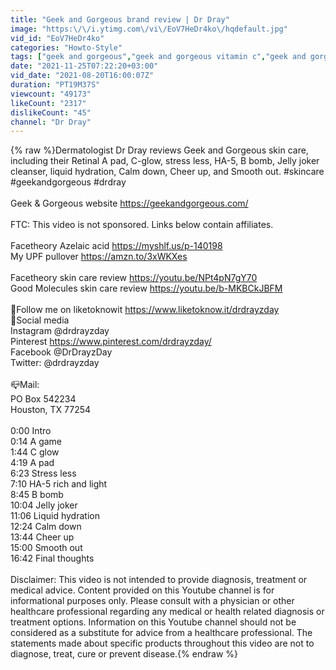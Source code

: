 ```yaml
---
title: "Geek and Gorgeous brand review | Dr Dray"
image: "https:\/\/i.ytimg.com\/vi\/EoV7HeDr4ko\/hqdefault.jpg"
vid_id: "EoV7HeDr4ko"
categories: "Howto-Style"
tags: ["geek and gorgeous","geek and gorgeous vitamin c","geek and gorgeous retinal"]
date: "2021-11-25T07:22:20+03:00"
vid_date: "2021-08-20T16:00:07Z"
duration: "PT19M37S"
viewcount: "49173"
likeCount: "2317"
dislikeCount: "45"
channel: "Dr Dray"
---
```

{% raw %}Dermatologist Dr Dray reviews Geek and Gorgeous skin care, including their Retinal A pad, C-glow, stress less, HA-5, B bomb, Jelly joker cleanser, liquid hydration, Calm down, Cheer up, and Smooth out. #skincare #geekandgorgeous #drdray<br /><br />Geek &amp; Gorgeous website <a rel="nofollow" target="blank" href="https://geekandgorgeous.com/">https://geekandgorgeous.com/</a><br /><br />FTC: This video is not sponsored.  Links below contain affiliates.<br /><br />Facetheory Azelaic acid <a rel="nofollow" target="blank" href="https://myshlf.us/p-140198">https://myshlf.us/p-140198</a><br />My UPF pullover <a rel="nofollow" target="blank" href="https://amzn.to/3xWKXes">https://amzn.to/3xWKXes</a><br /><br />Facetheory skin care review <a rel="nofollow" target="blank" href="https://youtu.be/NPt4pN7gY70">https://youtu.be/NPt4pN7gY70</a><br />Good Molecules skin care review <a rel="nofollow" target="blank" href="https://youtu.be/b-MKBCkJBFM">https://youtu.be/b-MKBCkJBFM</a><br /><br />💜Follow me on liketoknowit <a rel="nofollow" target="blank" href="https://www.liketoknow.it/drdrayzday">https://www.liketoknow.it/drdrayzday</a><br />💜Social media<br />Instagram @drdrayzday<br />Pinterest <a rel="nofollow" target="blank" href="https://www.pinterest.com/drdrayzday/">https://www.pinterest.com/drdrayzday/</a><br />Facebook @DrDrayzDay<br />Twitter: @drdrayzday<br /><br />📪Mail:<br />PO Box 542234<br />Houston, TX 77254<br /><br />0:00 Intro<br />0:14 A game<br />1:44 C glow<br />4:19 A pad<br />6:23 Stress less<br />7:10 HA-5 rich and light<br />8:45 B bomb<br />10:04 Jelly joker<br />11:06 Liquid hydration<br />12:24 Calm down<br />13:44 Cheer up<br />15:00 Smooth out<br />16:42 Final thoughts<br /><br />Disclaimer: This video is not intended to provide diagnosis, treatment or medical advice. Content provided on this Youtube channel is for informational purposes only. Please consult with a physician or other healthcare professional regarding any medical or health related diagnosis or treatment options. Information on this Youtube channel should not be considered as a substitute for advice from a healthcare professional. The statements made about specific products throughout this video are not to diagnose, treat, cure or prevent disease.{% endraw %}
